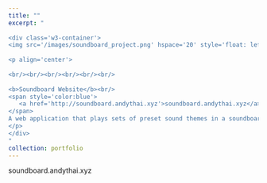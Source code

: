 ```yaml
---
title: ""
excerpt: "  
  
<div class='w3-container'>
<img src='/images/soundboard_project.png' hspace='20' style='float: left'>
  
<p align='center'>
  
<br/><br/><br/><br/><br/><br/>  
  
<b>Soundboard Website</b><br/>
<span style='color:blue'>
   <a href='http://soundboard.andythai.xyz'>soundboard.andythai.xyz</a><br/>
</span>
A web application that plays sets of preset sound themes in a soundboard format.<br/>
</p>
</div>
"
collection: portfolio
---
```


soundboard.andythai.xyz
